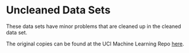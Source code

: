# Uncleaned Data Sets

These data sets have minor problems that are cleaned up in the cleaned data set.  

The original copies can be found at the UCI Machine Learning Repo [here](https://archive-beta.ics.uci.edu/dataset/493/query+analytics+workloads+dataset).
